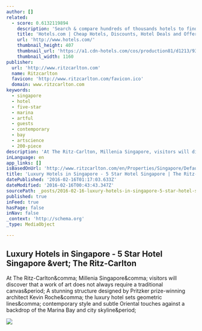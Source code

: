 ```yaml
---
author: []
related:
  - score: 0.6132119894
    description: 'Search & compare hundreds of thousands hotels to find the right room using real guest reviews. Earn free nights & get our Best Price Guarantee - booking has never been easier with Hotels.com!'
    title: 'Hotels.com | Cheap Hotels, Discounts, Hotel Deals and Offers'
    url: 'http://www.hotels.com/'
    thumbnail_height: 407
    thumbnail_url: 'https://a1.cdn-hotels.com/cos/production81/d1213/936aa120-c8db-11e5-a3c4-d89d672bd508.jpg'
    thumbnail_width: 1160
publisher:
  url: 'http://www.ritzcarlton.com'
  name: Ritzcarlton
  favicon: 'http://www.ritzcarlton.com/favicon.ico'
  domain: www.ritzcarlton.com
keywords:
  - singapore
  - hotel
  - five-star
  - marina
  - artful
  - guests
  - contemporary
  - bay
  - artscience
  - 200-piece
description: 'At The Ritz-Carlton, Millenia Singapore, visitors will discover that a work of art does not always require a traditional canvas. A stunning structure designed by Pritzker prize-winning architect Kevin Roche, the luxury hotel sets geometric lines, contemporary style and subtle Oriental touches against a backdrop of the Marina Bay and city skyline.'
inLanguage: en
app_links: []
isBasedOnUrl: 'http://www.ritzcarlton.com/en/Properties/Singapore/Default.htm'
title: 'Luxury Hotels in Singapore - 5 Star Hotel Singapore | The Ritz-Carlton'
datePublished: '2016-02-16T01:17:03.633Z'
dateModified: '2016-02-16T00:43:43.347Z'
sourcePath: _posts/2016-02-16-luxury-hotels-in-singapore-5-star-hotel-singapore-or-the-ri.md
published: true
inFeed: true
hasPage: false
inNav: false
_context: 'http://schema.org'
_type: MediaObject

---
```

<article style=""><h1>Luxury Hotels in Singapore - 5 Star Hotel Singapore &amp;vert; The Ritz-Carlton</h1><p>At The Ritz-Carlton&amp;comma; Millenia Singapore&amp;comma; visitors will discover that a work of art does not always require a traditional canvas&amp;period; A stunning structure designed by Pritzker prize-winning architect Kevin Roche&amp;comma; the luxury hotel sets geometric lines&amp;comma; contemporary style and subtle Oriental touches against a backdrop of the Marina Bay and city skyline&amp;period;</p><img src="http://www.ritzcarlton.com/NR/rdonlyres/E24291A1-47EB-47D0-98EA-14B2848C59E5/0/Ritz_Singapore_00139_Home.jpg" /></article>